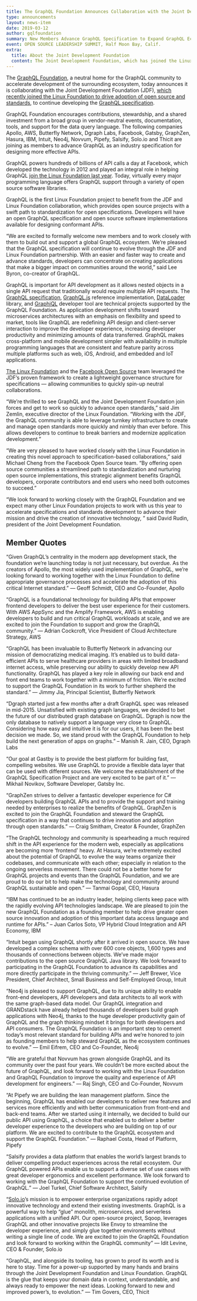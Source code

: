 ```yaml
---
title: The GraphQL Foundation Announces Collaboration with the Joint Development Foundation to Drive Open Source and Open Standards
type: announcements
layout: news-item
date: 2019-03-12
author: gqlfoundation
summary: New Members Advance GraphQL Specification to Expand GraphQL Ecosystem and Accelerate Open Source and Open Standards for API Development and Consumption
event: OPEN SOURCE LEADERSHIP SUMMIT, Half Moon Bay, Calif.
extra:
  title: About the Joint Development Foundation
  content: The Joint Development Foundation, which has joined the Linux Foundation Family, is an independent nonprofit organization that provides the corporate and legal infrastructure to enable groups to establish and operate standards and source code development collaborations.
---
```


The  [GraphQL Foundation](/), a neutral home for the GraphQL community to accelerate development of the surrounding ecosystem, today announces it is collaborating with the Joint Development Foundation (JDF), [which recently joined the Linux Foundation to drive adoption of open source and standards](https://www.linuxfoundation.org/press-release/2018/12/jdf-joins-lf-family/), to continue developing the [GraphQL specification](https://github.com/facebook/graphql/).

GraphQL Foundation encourages contributions, stewardship, and a shared investment from a broad group in vendor-neutral events, documentation, tools, and support for the data query language. The following companies Apollo, AWS, Butterfly Network, Dgraph Labs, Facebook, Gatsby, GraphZen, Hasura, IBM, Intuit, Neo4j, Novvum, Pipefy, Salsify, Solo.io and Thicit are joining as members to advance GraphQL as an industry specification for designing more effective APIs.

GraphQL powers hundreds of billions of API calls a day at Facebook, which developed the technology in 2012 and played an integral role in helping GraphQL [join the Linux Foundation last year](https://www.linuxfoundation.org/press-release/2018/11/intent_to_form_graphql/).  Today, virtually every major programming language offers GraphQL support through a variety of open source software libraries.

GraphQL is the first Linux Foundation project to benefit from the JDF and Linux Foundation collaboration, which provides open source projects with a swift path to standardization for open specifications. Developers will have an open GraphQL specification and open source software implementations available for designing conformant APIs.

“We are excited to formally welcome new members and to work closely with them to build out and support a global GraphQL ecosystem. We’re pleased that the GraphQL specification will continue to evolve through the JDF and Linux Foundation partnership. With an easier and faster way to create and advance standards, developers can concentrate on creating applications that make a bigger impact on communities around the world,” said Lee Byron, co-creator of GraphQL.

GraphQL is important for API development as it allows nested objects in a single API request that traditionally would require multiple API requests. The [GraphQL specification](https://github.com/facebook/graphql/), [GraphQL.js](https://github.com/graphql/graphql-js) reference implementation, [DataLoader](https://github.com/facebook/dataloader) library, and [GraphiQL](https://github.com/graphql/graphiql) developer tool are technical projects supported by the GraphQL Foundation. As application development shifts toward microservices architectures with an emphasis on flexibility and speed to market, tools like GraphQL are redefining API design and client-server interaction to improve the developer experience, increasing developer productivity and minimizing amounts of data transferred. GraphQL makes cross-platform and mobile development simpler with availability in multiple programming languages that are consistent and feature parity across multiple platforms such as web, iOS, Android, and embedded and IoT applications.

[The Linux Foundation](https://www.linuxfoundation.org/) and the [Facebook Open Source](https://opensource.facebook.com/) team leveraged the JDF’s proven framework to create a lightweight governance structure for specifications — allowing communities to quickly spin-up neutral collaborations.

“We’re thrilled to see GraphQL and the Joint Development Foundation join forces and get to work so quickly to advance open standards,” said Jim Zemlin, executive director of the Linux Foundation. “Working with the JDF, the GraphQL community is able to leverage turnkey infrastructure to create and manage open standards more quickly and nimbly than ever before. This allows developers to continue to break barriers and modernize application development.”

“We are very pleased to have worked closely with the Linux Foundation in creating this novel approach to specification-based collaborations,” said Michael Cheng from the Facebook Open Source team. “By offering open source communities a streamlined path to standardization and nurturing open source implementations, this strategic alignment benefits GraphQL developers, corporate contributors and end users who need both outcomes to succeed.”

“We look forward to working closely with the GraphQL Foundation and we expect many other Linux Foundation projects to work with us this year to accelerate specifications and standards development to advance their mission and drive the creation of innovative technology, ” said David Rudin, president of the Joint Development Foundation.

## Member Quotes

“Given GraphQL’s centrality in the modern app development stack, the foundation we’re launching today is not just necessary, but overdue. As the creators of Apollo, the most widely used implementation of GraphQL, we’re looking forward to working together with the Linux Foundation to define appropriate governance processes and accelerate the adoption of this critical Internet standard.” — Geoff Schmidt, CEO and Co-Founder, Apollo

“GraphQL is a foundational technology for building APIs that empower frontend developers to deliver the best user experience for their customers. With AWS AppSync and the Amplify Framework, AWS is enabling developers to build and run critical GraphQL workloads at scale, and we are excited to join the Foundation to support and grow the GraphQL community.” — Adrian Cockcroft, Vice President of Cloud Architecture Strategy, AWS

“GraphQL has been invaluable to Butterfly Network in advancing our mission of democratizing medical imaging. It’s enabled us to build data-efficient APIs to serve healthcare providers in areas with limited broadband internet access, while preserving our ability to quickly develop new API functionality. GraphQL has played a key role in allowing our back end and front end teams to work together with a minimum of friction. We’re excited to support the GraphQL Foundation in its work to further shepherd the standard.” — Jimmy Jia, Principal Scientist, Butterfly Network

“Dgraph started just a few months after a draft GraphQL spec was released in mid-2015. Unsatisfied with existing graph languages, we decided to bet the future of our distributed graph database on GraphQL. Dgraph is now the only database to natively support a language very close to GraphQL. Considering how easy and intuitive it is for our users, it has been the best decision we made. So, we stand proud with the GraphQL Foundation to help build the next generation of apps on graphs.”  – Manish R. Jain, CEO, Dgraph Labs

“Our goal at Gastby is to provide the best platform for building fast, compelling websites. We use GraphQL to provide a flexible data layer that can be used with different sources. We welcome the establishment of the GraphQL Specification Project and are very excited to be part of it.” — Mikhail Novikov, Software Developer, Gatsby Inc.

“GraphZen strives to deliver a fantastic developer experience for C# developers building GraphQL APIs and to provide the support and training needed by enterprises to realize the benefits of GraphQL. GraphZen is excited to join the GraphQL Foundation and steward the GraphQL specification in a way that continues to drive innovation and adoption through open standards.” — Craig Smitham, Creator & Founder, GraphZen

“The GraphQL technology and community is spearheading a much required shift in the API experience for the modern web, especially as applications are becoming more ‘frontend’ heavy. At Hasura, we’re extremely excited about the potential of GraphQL to evolve the way teams organize their codebases, and communicate with each other; especially in relation to the ongoing serverless movement. There could not be a better home for GraphQL projects and events than the GraphQL Foundation, and we are proud to do our bit to help make the technology and community around GraphQL sustainable and open.” — Tanmai Gopal, CEO, Hasura

“IBM has continued to be an industry leader, helping clients keep pace with the rapidly evolving API technologies landscape. We are pleased to join the new GraphQL Foundation as a founding member to help drive greater open source innovation and adoption of this important data access language and runtime for APIs.” – Juan Carlos Soto, VP Hybrid Cloud Integration and API Economy, IBM

“Intuit began using GraphQL shortly after it arrived in open source. We have developed a complex schema with over 600 core objects, 1,600 types and thousands of connections between objects. We’ve made major contributions to the open source GraphQL Java library. We look forward to participating in the GraphQL Foundation to advance its capabilities and more directly participate in the thriving community.” — Jeff Brewer, Vice President, Chief Architect, Small Business and Self-Employed Group, Intuit

“Neo4j is pleased to support GraphQL, due to its unique ability to enable front-end developers, API developers and data architects to all work with the same graph-based data model. Our GraphQL integration and GRANDstack have already helped thousands of developers build graph applications with Neo4j, thanks to the huge developer productivity gain of GraphQL and the graph thinking mindset it brings for both developers and API consumers. The GraphQL Foundation is an important step to cement today’s most relevant standard for building APIs and we’re honored to join as founding members to help steward GraphQL as the ecosystem continues to evolve.” — Emil Eifrem, CEO and Co-Founder, Neo4j

“We are grateful that Novvum has grown alongside GraphQL and its community over the past four years. We couldn’t be more excited about the future of GraphQL, and look forward to working with the Linux Foundation and GraphQL Foundation to improve the quality and experience of API development for engineers.” — Raj Singh, CEO and Co-Founder, Novvum

“At Pipefy we are building the lean management platform. Since the beginning, GraphQL has enabled our developers to deliver new features and services more efficiently and with better communication from front-end and back-end teams. After we started using it internally, we decided to build our public API using GraphQL, a choice that enabled us to deliver a better developer experience to the developers who are building on top of our platform. We are excited to contribute to the GraphQL ecosystem and support the GraphQL Foundation.” — Raphael Costa, Head of Platform, Pipefy

“Salsify provides a data platform that enables the world’s largest brands to deliver compelling product experiences across the retail ecosystem. Our GraphQL powered APIs enable us to support a diverse set of use cases with great developer ergonomics and excellent performance. We look forward to working with the GraphQL Foundation to support the continued evolution of GraphQL.” — Joel Turkel, Chief Software Architect, Salsify

“[Solo.io](http://solo.io/)’s mission is to empower enterprise organizations rapidly adopt innovative technology and  extend their existing investments. GraphQL is a powerful way to help “glue” monolith, microservices, and serverless applications with a unified API. Our open-source project, Sqoop, leverages GraphQL and other innovative projects like Envoy to streamline the developer experience, and simply glue together environments without writing a single line of code. We are excited to join the GraphQL Foundation and look forward to working within the GraphQL community” — Idit Levine, CEO & Founder, Solo.io

“GraphQL, and alongside its tooling, has grown to proof its worth and is  here to stay. Time for a power-up supported by many hands and brains through the Joint Development Foundation and Linux Foundation. GraphQL is the glue that keeps your domain data in context, understandable, and always ready to empower the next ideas. Looking forward to new and improved power’s, to evolution.” — Tim Govers, CEO, Thicit
